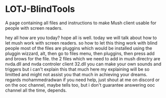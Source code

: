 # LOTJ-BlindTools
A page containing all files and instructions to make Mush client usable for people with screen readers.

hey all
how are you today?
hope all is well.
today we will talk about how to let mush work with screen readers.
so how to let this thing work with blind people
most of the files are pluggins which would be installed using the pluggin wizzard, alt, then go to files menu, then pluggins, then press add  and brows for the file.
the 2 files which we need to add in mush directry are nvda.dll and nvda controler client 32.dll
you can make your own sounds and triggers but i can't explain this that much here
my explaining will be so limitted and might not assist you that much in  achieving your dreams.
regards
  mohammedradwan
if you need help, just shout at me on discord or on the ooc channel, maybe tells too, but i don't guarantee  answering ooc channel all the time, depends.
